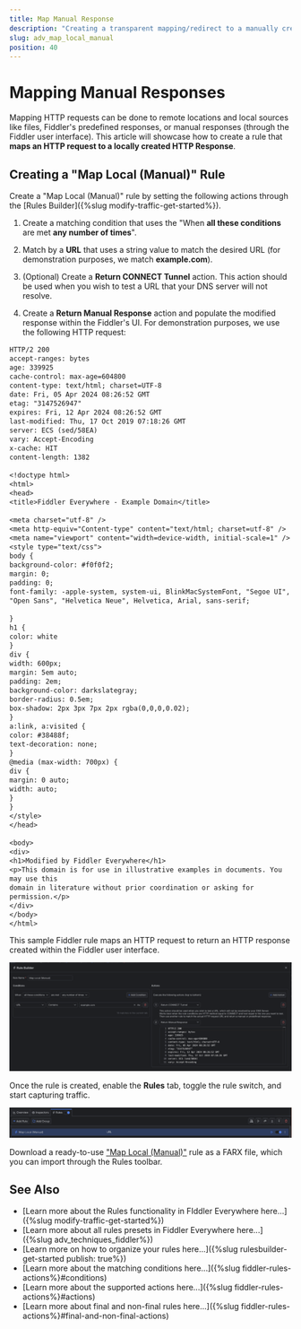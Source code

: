 ```yaml
---
title: Map Manual Response
description: "Creating a transparent mapping/redirect to a manually created HTTP Response within the Fiddler's rules."
slug: adv_map_local_manual
position: 40
---
```



# Mapping Manual Responses


Mapping HTTP requests can be done to remote locations and local sources like files, Fiddler's predefined responses, or manual responses (through the Fiddler user interface). This article will showcase how to create a rule that **maps an HTTP request to a locally created HTTP Response**.


## Creating a "Map Local (Manual)" Rule

Create a "Map Local (Manual)" rule by setting the following actions through the [Rules Builder]({%slug modify-traffic-get-started%}).

1. Create a matching condition that uses the "When **all these conditions** are met **any number of times**". 

1. Match by a **URL** that uses a string value to match the desired URL (for demonstration purposes, we match **example.com**).

1. (Optional) Create a **Return CONNECT Tunnel** action. This action should be used when you wish to test a URL that your DNS server will not resolve.

1. Create a **Return Manual Response** action and populate the modified response within the Fiddler's UI. For demonstration purposes, we use the following HTTP request:

 ```
 HTTP/2 200
 accept-ranges: bytes
 age: 339925
 cache-control: max-age=604800
 content-type: text/html; charset=UTF-8
 date: Fri, 05 Apr 2024 08:26:52 GMT
 etag: "3147526947"
 expires: Fri, 12 Apr 2024 08:26:52 GMT
 last-modified: Thu, 17 Oct 2019 07:18:26 GMT
 server: ECS (sed/58EA)
 vary: Accept-Encoding
 x-cache: HIT
 content-length: 1382

 <!doctype html>
 <html>
 <head>
 <title>Fiddler Everywhere - Example Domain</title>

 <meta charset="utf-8" />
 <meta http-equiv="Content-type" content="text/html; charset=utf-8" />
 <meta name="viewport" content="width=device-width, initial-scale=1" />
 <style type="text/css">
 body {
 background-color: #f0f0f2;
 margin: 0;
 padding: 0;
 font-family: -apple-system, system-ui, BlinkMacSystemFont, "Segoe UI", "Open Sans", "Helvetica Neue", Helvetica, Arial, sans-serif;
 
 }
 h1 {
 color: white
 }
 div {
 width: 600px;
 margin: 5em auto;
 padding: 2em;
 background-color: darkslategray;
 border-radius: 0.5em;
 box-shadow: 2px 3px 7px 2px rgba(0,0,0,0.02);
 }
 a:link, a:visited {
 color: #38488f;
 text-decoration: none;
 }
 @media (max-width: 700px) {
 div {
 margin: 0 auto;
 width: auto;
 }
 }
 </style> 
 </head>

 <body>
 <div>
 <h1>Modified by Fiddler Everywhere</h1>
 <p>This domain is for use in illustrative examples in documents. You may use this
 domain in literature without prior coordination or asking for permission.</p>
 </div>
 </body>
 </html>
 ```
 
This sample Fiddler rule maps an HTTP request to return an HTTP response created within the Fiddler user interface.

![Creating "Map Local (Manual)" rule](../../images/advanced/adv-map-local-manual.png)

Once the rule is created, enable the **Rules** tab, toggle the rule switch, and start capturing traffic.

![Activating the "Map Local (Manual)" rule](../../images/advanced/adv-map-local-manual-active.png)

Download a ready-to-use <a href="https://github.com/telerik/fiddler-everywhere/tree/master/rules/map-local-manual" target="_blank">"Map Local (Manual)"</a> rule as a FARX file, which you can import through the Rules toolbar.

  
## See Also

* [Learn more about the Rules functionality in FIddler Everywhere here...]({%slug modify-traffic-get-started%})
* [Learn more about all rules presets in Fiddler Everywhere here...]({%slug adv_techniques_fiddler%})
* [Learn more on how to organize your rules here...]({%slug rulesbuilder-get-started
publish: true%})
* [Learn more about the matching conditions here...]({%slug fiddler-rules-actions%}#conditions)
* [Learn more about the supported actions here...]({%slug fiddler-rules-actions%}#actions)
* [Learn more about final and non-final rules here...]({%slug fiddler-rules-actions%}#final-and-non-final-actions)